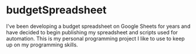 # budgetSpreadsheet

I've been developing a budget spreadsheet on Google Sheets for years and have decided to begin publishing my spreadsheet and scripts used for automation. This is my personal programming project I like to use to keep up on my programming skills.
